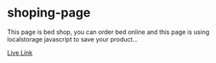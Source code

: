 # shoping-page
This page is bed shop, you can order bed online and this page is using localstorage javascript to save your product...

<a href="https://mohammadsaeediaf.github.io/shoping-page/">Live Link</a>
